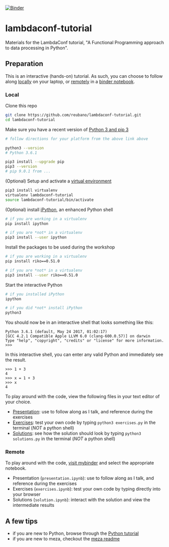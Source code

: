 [![Binder](http://mybinder.org/badge.svg)](http://beta.mybinder.org/v2/gh/reubano/lambdaconf-tutorial/master)

# lambdaconf-tutorial

Materials for the LambdaConf tutorial, "A Functional Programming approach to data  processing in Python".

## Preparation

This is an interactive (hands-on) tutorial. As such, you can choose to follow along [locally](#local) on your laptop, or [remotely](#remote) in a [binder notebook](http://beta.mybinder.org/v2/gh/reubano/lambdaconf-tutorial/master).

### Local

Clone this repo

```bash
git clone https://github.com/reubano/lambdaconf-tutorial.git
cd lambdaconf-tutorial
```

Make sure you have a recent version of [Python 3 and pip 3](http://docs.python-guide.org/en/latest/starting/installation/)

```bash
# follow directions for your platform from the above link above

python3 --version
# Python 3.6.1

pip3 install --upgrade pip
pip3 --version
# pip 9.0.1 from ...
```

(Optional) Setup and activate a [virtual environment](http://docs.python-guide.org/en/latest/dev/virtualenvs/#virtualenvironments-ref)

```bash
pip3 install virtualenv
virtualenv lambdaconf-tutorial
source lambdaconf-tutorial/bin/activate
```

(Optional) install [iPython](https://ipython.readthedocs.io/en/stable/interactive/tutorial.html#the-four-most-helpful-commands), an enhanced Python shell

```bash
# if you are working in a virtualenv
pip install ipython

# if you are *not* in a virtualenv
pip3 install --user ipython
```

Install the packages to be used during the workshop

```bash
# if you are working in a virtualenv
pip install riko==0.51.0

# if you are *not* in a virtualenv
pip3 install --user riko==0.51.0
```

Start the interactive Python

```bash
# if you installed iPython
ipython

# if you did *not* install iPython
python3
```

You should now be in an interactive shell that looks something like this:

```
Python 3.6.1 (default, May 24 2017, 01:02:17)
[GCC 4.2.1 Compatible Apple LLVM 6.0 (clang-600.0.57)] on darwin
Type "help", "copyright", "credits" or "license" for more information.
>>>
```

In this interactive shell, you can enter any valid Python and immediately see the result.

```
>>> 1 + 3
4
>>> x = 1 + 3
>>> x
4
```

To play around with the code, view the following files in your text editor of your choice.

- [Presentation](https://github.com/reubano/lambdaconf-tutorial/blob/master/presentation.py): use to follow along as I talk, and reference during the exercises
- [Exercises](https://github.com/reubano/lambdaconf-tutorial/blob/master/exercises.py): test your own code by typing `python3 exercises.py` in the terminal (*NOT* a python shell)
- [Solutions](https://github.com/reubano/lambdaconf-tutorial/blob/master/solutions.py): see how the solution should look by typing `python3 solutions.py` in the terminal (*NOT* a python shell)

### Remote

To play around with the code, [visit mybinder](http://beta.mybinder.org/v2/gh/reubano/lambdaconf-tutorial/master) and select the appropriate notebook.

- Presentation (`presentation.ipynb`): use to follow along as I talk, and reference during the exercises
- Exercises (`exercises.ipynb`): test your own code by typing directly into your browser
- Solutions (`solution.ipynb`): interact with the solution and view the intermediate results

## A few tips

- if you are new to Python, browse through the [Python tutorial](https://docs.python.org/3.6/tutorial/index.html)
- if you are new to meza, checkout the [meza readme](https://github.com/reubano/meza/blob/master/README.rst#hello-world)

